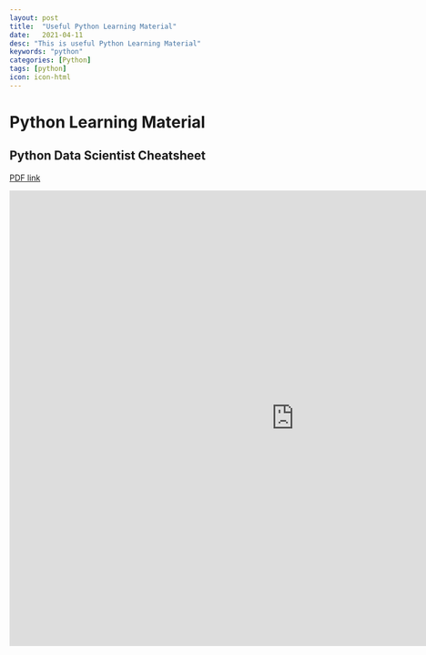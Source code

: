 ```yaml
---
layout: post
title:  "Useful Python Learning Material"
date:   2021-04-11
desc: "This is useful Python Learning Material"
keywords: "python"
categories: [Python]
tags: [python]
icon: icon-html
---
```


# Python Learning Material


## Python Data Scientist Cheatsheet

[PDF link](https://ellenguo0928.github.io/my-git-home/static/assets/files/python-ds-cheatsheets.pdf)
 
<!-- Embed PDF File -->
<iframe src="https://ellenguo0928.github.io/my-git-home/static/assets/files/python-ds-cheatsheets.pdf" style="width:1000px; height:800px;" frameborder="0" allowfullscreen></iframe>


